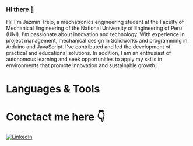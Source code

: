 ### Hi there 👋

Hi! I'm Jazmin Trejo, a mechatronics engineering student at the Faculty of Mechanical Engineering of the National University of Engineering of Peru (UNI). 
I'm passionate about innovation and technology. With experience in project management, mechanical design in Solidworks and programming in Arduino and JavaScript. 
I've contributed and led the development of practical and educational solutions. In addition, I am an enthusiast of autonomous learning and seek opportunities to apply my skills in environments that promote innovation and sustainable growth.

# Languages & Tools

# Conctact me here 👇
[![LinkedIn](url_del_icono)](https://www.linkedin.com/in/jazmintrejoperez/)
